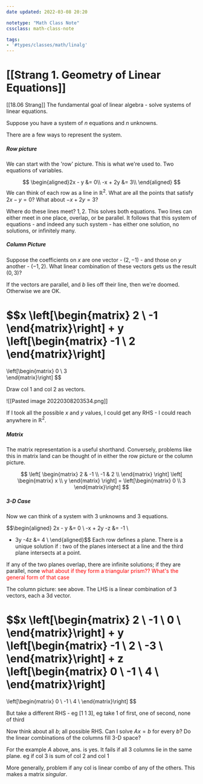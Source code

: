 ```yaml
---
date updated: 2022-03-08 20:20

notetype: "Math Class Note"
cssclass: math-class-note

tags: 
- '#types/classes/math/linalg'
---
```


# [[Strang 1. Geometry of Linear Equations]]
[[18.06 Strang]]
The fundamental goal of linear algebra - solve systems of linear equations. 

Suppose you have a system of $n$ equations and $n$ unknowns. 

There are a few ways to represent the system. 

##### Row picture

We can start with the 'row' picture. This is what we're used to. Two equations of variables.  

$$
\begin{aligned}2x - y &= 0\\
-x + 2y &= 3\\
\end{aligned}
$$
We can think of each row as a line in $\mathbb{R}^2$. What are all the points that satisfy $2x -y = 0$? What about $-x + 2y =3$? 

Where do these lines meet? $1,2$. This solves both equations. 
Two lines can either meet in one place, overlap, or be parallel. It follows that this system of equations - and indeed any such system - has either one solution, no solutions, or infinitely many. 

##### Column Picture

Suppose the coefficients on $x$ are one vector - $(2,-1)$ - and those on $y$ another - $(-1,2)$. What linear combination of these vectors gets us the result $(0,3)$? 

If the vectors are parallel, and $b$ lies off their line, then we're doomed. Otherwise we are OK.

$$x \left[\begin{matrix}
2 \\ -1
\end{matrix}\right] + 
y \left[\begin{matrix}
-1 \\ 2
\end{matrix}\right]
 = 
\left[\begin{matrix}
0 \\ 3	
\end{matrix}\right]
$$


Draw col 1 and col 2 as vectors. 

![[Pasted image 20220308203534.png]]

If I took all the possible $x$ and $y$ values, I could get any RHS - I could reach anywhere in $\mathbb{R}^2$.


##### Matrix 

The matrix representation is a useful shorthand. Conversely, problems like this in matrix land can be thought of in either the row picture or the column picture. 

$$
\left[
\begin{matrix}
2 & -1 \\
-1 & 2 \\
\end{matrix}
\right]
\left[
\begin{matrix} x \\ y \end{matrix}
\right]
= \left[\begin{matrix} 0 \\ 3 \end{matrix}\right]
$$


##### 3-D Case

Now we can think of a system with 3 unknowns and 3 equations. 

$$\begin{aligned}
2x - y   &= 0 \\
-x + 2y  -z &= -1 \\
 - 3y  -4z &= 4 \\
\end{aligned}$$
Each row defines a plane. There is a unique solution if : two of the planes intersect at a line and the third plane intersects at a point.

If any of the two planes overlap, there are infinite solutions; if they are parallel, none <font color=red>what about if they form a triangular prism?? What's the general form of that case</font>

The column picture: see above. The LHS is a linear combination of 3 vectors, each a 3d vector. 

$$x \left[\begin{matrix}
2 \\ -1 \\ 0 \\ 
\end{matrix}\right] + 
y \left[\begin{matrix}
-1 \\ 2 \\ -3 \\
\end{matrix}\right] + 
z \left[\begin{matrix}
0 \\ -1 \\ 4 \\
\end{matrix}\right]
 = 
\left[\begin{matrix}
0 \\ -1 \\ 4 \\
\end{matrix}\right]
$$


But take a different RHS - eg $[1 \; 1 \; 3]$, eg take 1 of first, one of second, none of third

Now think about all $b$; all possible RHS. Can I solve $Ax = b$ for every $b$? Do the linear combinations of the columns fill 3-D space? 

For the example $A$ above, ans. is yes. It fails if all 3 columns lie in the same plane. eg if col 3 is sum of col 2 and col 1

More generally, problem if any col is linear combo of any of the others. This makes a matrix *singular*.

